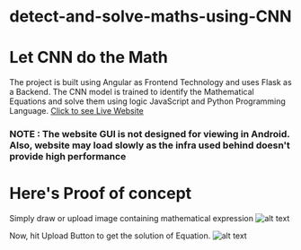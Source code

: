 # detect-and-solve-maths-using-CNN

# Let CNN do the Math

The project is built using Angular as Frontend Technology and uses Flask as a Backend. 
The CNN model is trained to identify the Mathematical Equations and solve them using logic JavaScript and Python Programming Language.
<a href="https://crackmykwery.herokuapp.com">Click to see Live Website</a>
<h3>NOTE : The website GUI is not designed for viewing in Android. Also, website may load slowly as the infra used behind doesn't provide high performance</h3>

# Here's Proof of concept

Simply draw or upload image containing mathematical expression
![alt text](https://github.com/xidddekate/detect-and-solve-maths-using-CNN/static/assets/images/Screenshot(40).png?raw=true)

Now, hit Upload Button to get the solution of Equation.
![alt text](https://github.com/xidddekate/detect-and-solve-maths-using-CNN/static/assets/images/Screenshot(41).png?raw=true)
